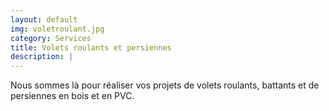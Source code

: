```yaml
---
layout: default
img: voletroulant.jpg
category: Services
title: Volets roulants et persiennes
description: |
---
```

  Nous sommes là pour réaliser vos projets de volets roulants, battants et de persiennes en bois et en PVC.
